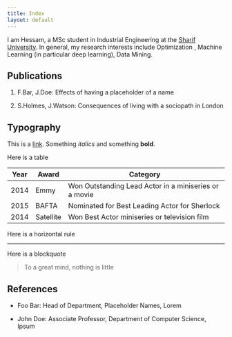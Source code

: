 ```yaml
---
title: Index
layout: default
---
```



I am Hessam, a MSc student in Industrial Engineering at the [Sharif University](http://sharif.edu). In general, my research interests include Optimization , Machine Learning (in particular deep learning), Data Mining.

## Publications

1. F.Bar, J.Doe: Effects of having a placeholder of a name

2. S.Holmes, J.Watson: Consequences of living with a sociopath in London

## Typography

This is a [link](http://google.com). Something *italics* and something **bold**.

Here is a table

Year | Award | Category
-----|-------|--------
2014 | Emmy  | Won Outstanding Lead Actor in a miniseries or a movie
2015 | BAFTA | Nominated for Best Leading Actor for Sherlock
2014 | Satellite | Won Best Actor miniseries or television film

Here is a horizontal rule

---

Here is a blockquote

> To a great mind, nothing is little

## References

* Foo Bar: Head of Department, Placeholder Names, Lorem

* John Doe: Associate Professor, Department of Computer Science, Ipsum